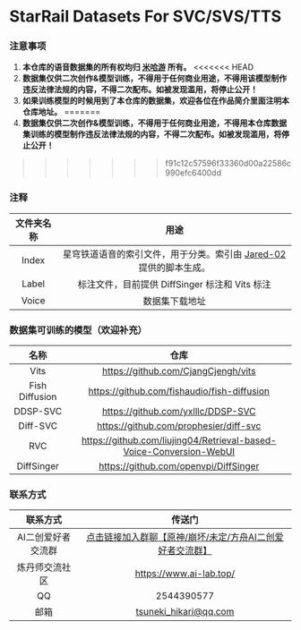 # StarRail Datasets For SVC/SVS/TTS

### 注意事项

1. **本仓库的语音数据集的所有权均归 [米哈游](https://www.mihoyo.com/) 所有。**
<<<<<<< HEAD
2. **数据集仅供二次创作&模型训练，不得用于任何商业用途，不得用该模型制作违反法律法规的内容，不得二次配布。如被发现滥用，将停止公开！**
3. **如果训练模型的时候用到了本仓库的数据集，欢迎各位在作品简介里面注明本仓库地址。**
=======
2. **数据集仅供二次创作&模型训练，不得用于任何商业用途，不得用本仓库数据集训练的模型制作违反法律法规的内容，不得二次配布。如被发现滥用，将停止公开！**
>>>>>>> f91c12c57596f33360d00a22586c990efc6400dd

### 注释

| 文件夹名称 |                             用途                             |
| :--------: | :----------------------------------------------------------: |
|   Index    | 星穹铁道语音的索引文件，用于分类。索引由 [Jared-02](https://github.com/Jared-02) 提供的脚本生成。 |
|   Label    |        标注文件，目前提供 DiffSinger 标注和 Vits 标注        |
|   Voice    |                        数据集下载地址                        |

### 数据集可训练的模型（欢迎补充）

|      名称      |                             仓库                             |
| :------------: | :----------------------------------------------------------: |
|      Vits      |             https://github.com/CjangCjengh/vits              |
| Fish Diffusion |         https://github.com/fishaudio/fish-diffusion          |
|    DDSP-SVC    |              https://github.com/yxlllc/DDSP-SVC              |
|    Diff-SVC    |            https://github.com/prophesier/diff-svc            |
|      RVC       | https://github.com/liujing04/Retrieval-based-Voice-Conversion-WebUI |
|   DiffSinger   |            https://github.com/openvpi/DiffSinger             |

### 联系方式

|      联系方式      |                            传送门                            |
| :----------------: | :----------------------------------------------------------: |
| AI二创爱好者交流群 | [点击链接加入群聊【原神/崩坏/未定/方舟AI二创爱好者交流群】](http://qm.qq.com/cgi-bin/qm/qr?_wv=1027&k=7vd0kFFgSdgx3c3CZ33J01dx2XTdfelr&authKey=rsG7W1bP3mlsg3UfTpsVrLV%2BLYvmsqJvH%2F2KoWswFd3pa7nkBf0oEV5vCYvBHZLS&noverify=0&group_code=309046913) |
|   炼丹师交流社区   |                   https://www.ai-lab.top/                    |
|         QQ         |                          2544390577                          |
|        邮箱        |                    tsuneki_hikari@qq.com                     |

